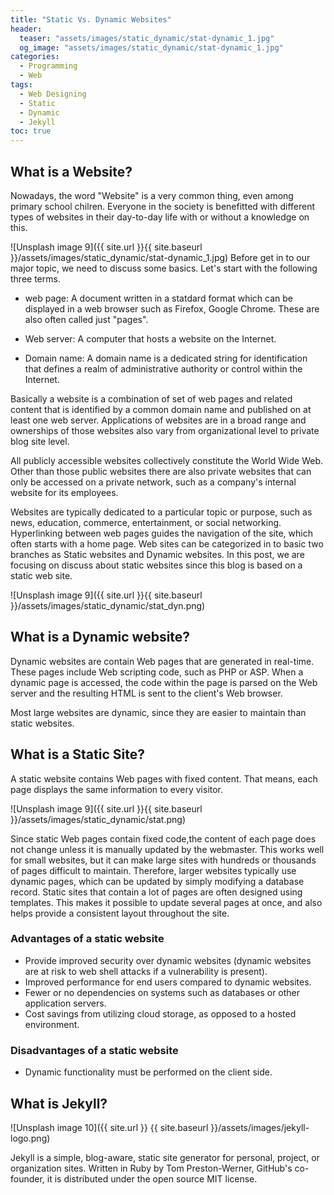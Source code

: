 ```yaml
---
title: "Static Vs. Dynamic Websites"
header:
  teaser: "assets/images/static_dynamic/stat-dynamic_1.jpg"
  og_image: "assets/images/static_dynamic/stat-dynamic_1.jpg"
categories:
  - Programming
  - Web
tags:
  - Web Designing
  - Static
  - Dynamic
  - Jekyll
toc: true
---
```

## What is a Website?
Nowadays, the word "Website" is a very common thing, even among primary school chilren. Everyone in the society is benefitted with different types of websites in their day-to-day life with or without a knowledge on this. 

![Unsplash image 9]({{ site.url }}{{ site.baseurl }}/assets/images/static_dynamic/stat-dynamic_1.jpg)
Before get in to our major topic, we need to discuss some basics. Let's start with the following three terms.

* web page: 
A document written in a statdard format which can be displayed in a web browser such as Firefox, Google Chrome.  These are also often called just "pages".

* Web server:
A computer that hosts a website on the Internet.

* Domain name:
A domain name is a dedicated string for identification that defines a realm of administrative authority or control within the Internet. 

Basically a website is a combination of set of web pages and related content that is identified by a common domain name and published on at least one web server. Applications of websites are in a broad range and ownerships of those websites also vary from organizational level to private blog site level.  

All publicly accessible websites collectively constitute the World Wide Web. Other than those public websites there are also private websites that can only be accessed on a private network, such as a company's internal website for its employees.

Websites are typically dedicated to a particular topic or purpose, such as news, education, commerce, entertainment, or social networking. Hyperlinking between web pages guides the navigation of the site, which often starts with a home page.
Web sites can be categorized in to basic two branches as Static websites and Dynamic websites. In this post, we are focusing on discuss about static websites since this blog is based on a static web site.    

![Unsplash image 9]({{ site.url }}{{ site.baseurl }}/assets/images/static_dynamic/stat_dyn.png)

## What is a Dynamic website?

Dynamic websites are  contain Web pages that are generated in real-time. These pages include Web scripting code, such as PHP or ASP. When a dynamic page is accessed, the code within the page is parsed on the Web server and the resulting HTML is sent to the client's Web browser.

Most large websites are dynamic, since they are easier to maintain than static websites.

## What is a Static Site?

A static website contains Web pages with fixed content. That means, each page displays the same information to every visitor.

![Unsplash image 9]({{ site.url }}{{ site.baseurl }}/assets/images/static_dynamic/stat.png)

Since static Web pages contain fixed code,the content of each page does not change unless it is manually updated by the webmaster. This works well for small websites, but it can make large sites with hundreds or thousands of pages difficult to maintain. Therefore, larger websites typically use dynamic pages, which can be updated by simply modifying a database record. Static sites that contain a lot of pages are often designed using templates. This makes it possible to update several pages at once, and also helps provide a consistent layout throughout the site.

### Advantages of a static website

- Provide improved security over dynamic websites (dynamic websites are at risk to web shell attacks if a vulnerability is present).
- Improved performance for end users compared to dynamic websites.
- Fewer or no dependencies on systems such as databases or other application servers.
- Cost savings from utilizing cloud storage, as opposed to a hosted environment.

### Disadvantages of a static website
- Dynamic functionality must be performed on the client side.

## What  is Jekyll?

![Unsplash image 10]({{ site.url }}
{{ site.baseurl }}/assets/images/jekyll-logo.png)

Jekyll is a simple, blog-aware, static site generator for personal, project, or organization sites. Written in Ruby by Tom Preston-Werner, GitHub's co-founder, it is distributed under the open source MIT license.
